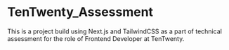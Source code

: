 # TenTwenty_Assessment
This is a project build using Next.js and TailwindCSS as a part of technical assessment for the role of Frontend Developer at TenTwenty.
